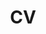 ---
layout: cv
permalink: /cv/
title: CV
nav: true
nav_order: 2
cv_pdf: CV2022_long.pdf # you can also use external links here
description: 
toc:
  sidebar: left
---